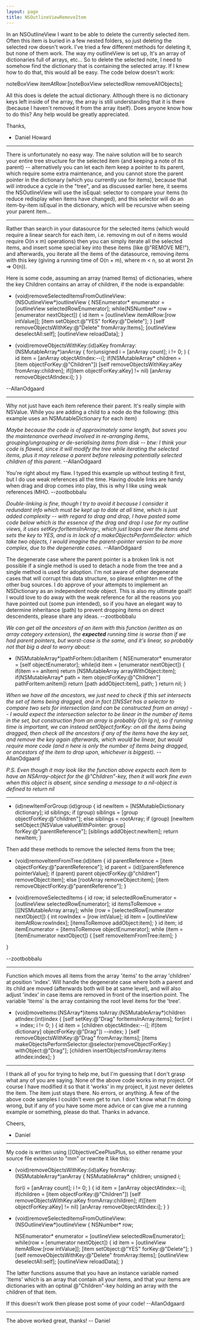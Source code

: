 ```yaml
---
layout: page
title: NSOutlineViewRemoveItem
---
```


In an NSOutlineView I want to be able to delete the currently selected item.  Often this item is buried in a few nested folders, so just deleting the selected row doesn't work.  I've tried a few different methods for deleting it, but none of them work.  The way my outlineView is set up, It's an array of dictionaries full of arrays, etc...  So to delete the selected note, I need to somehow find the dictionary that is containing the selected array.  If I knew how to do that, this would all be easy.  The code below doesn't work:

    
noteBoxView itemAtRow:[noteBoxView selectedRow removeAllObjects];


All this does is delete the actual dictionary.  Although there is no dictionary keys left inside of the array, the array is still understanding that it is there (because I haven't removed it from the array itself).  Does anyone know how to do this?  Any help would be greatly appreciated.

Thanks,
 - Daniel Howard
 
 ----
 
There is unfortunately no easy way. The naive solution will be to search your entire tree structure for the selected item (and keeping a note of its parent) -- alternatively you can let each item keep a pointer to its parent, which require some extra maintenance, and you cannot store the parent pointer in the dictionary (which you currently use for items), because that will introduce a cycle in the "tree", and as discussed earlier here, it seems the NSOutlineView will use the isEqual: selector to compare your items (to reduce redisplay when items have changed), and this selector will do an item-by-item isEqual in the dictionary, which will be recursive when seeing your parent item...

 ----

Rather than search in your datasource for the selected items (which would require a linear search for each item, i.e. removing m out of n items would require O(n x m) operations) then you can simply iterate all the selected items, and insert some special key into these items (like @"REMOVE ME!"), and afterwards, you iterate all the items of the datasource, removing items with this key (giving a running time of O(n + m), where m < n, so at worst 2n => O(n)).

Here is some code, assuming an array (named Items) of dictionaries, where the key Children contains an array of children, if the node is expandable:
    
- (void)removeSelectedItemsFromOutlineView:(NSOutlineView*)outlineView
{
   NSEnumerator* enumerator = [outlineView selectedRowEnumerator];
   while(NSNumber* row = [enumerator nextObject])
   {
      id item = [outlineView itemAtRow:[row intValue]];
      [item setObject:@"YES" forKey:@"Delete"];
   }
   [self removeObjectsWithKey:@"Delete" fromArray:Items];
   [outlineView deselectAll:self];
   [outlineView reloadData];
}

- (void)removeObjectsWithKey:(id)aKey fromArray:(NSMutableArray*)anArray
{
   for(unsigned i = [anArray count]; i != 0; )
   {
      id item = [anArray objectAtIndex:--i];
      if(NSMutableArray* children = [item objectForKey:@"Children"])
         [self removeObjectsWithKey:aKey fromArray:children];
      if([item objectForKey:aKey] != nil)
         [anArray removeObjectAtIndex:i];
   }
}


--AllanOdgaard

----

Why not just have each item reference their parent. It's really simple with NSValue. While you are adding a child to a node do the following:
(this example uses an NSMutableDictionary for each item) 

*Maybe because the code is of approximately same length, but saves you the maintenance overhead involved in re-arranging items, grouping/ungrouping or de-serialising items from disk -- btw: I think your code is flawed, since it will modify the tree while iterating the selected items, plus it may release a parent before releasing potentially selected children of this parent.* --AllanOdgaard

You're right about my flaw. I typed this example up without testing it first, but I do use weak references all the time. Having double links are handy when drag and drop comes into play, this is why I like using weak references IMHO. --zootbobbalu

*Double-linking is fine, though I try to avoid it because I consider it redundant info which must be kept up to date at all time, which is just added complexity -- with regard to drag and drop, I have pasted some code below which is the essence of the drag and drop I use for my outline views, it uses setKey:forItemsInArray:, which just loops over the items and sets the key to YES, and is in lack of a makeObjectsPerformSelector: which take two objects, I would imagine the parent-pointer version to be more complex, due to the degenerate cases.* --AllanOdgaard

The degenerate case where the parent pointer is a broken link is not possible if a single method is used to detach a node from the tree and a single method is used for adoption. I'm not aware of other degenerate cases that will corrupt this data structure, so please enlighten me of the other bug sources. I do approve of your attempts to implement an NSDictionary as an independent node object. This is also my ultimate goal!! I would love to do away with the weak reference for all the reasons you have pointed out (some pun intended), so if you have an elegant way to determine inheritance (path) to prevent dropping items on direct descendents, please share any ideas. --zootbobbalu

*We can get all the ancestors of an item with this function (written as an array category extension), the **expected** running time is worse than if we had parent pointers, but worst-case is the same, and it's linear, so probably not that big a deal to worry about:*
    
- (NSMutableArray*)pathForItem:(id)anItem
{
   NSEnumerator* enumerator = [self objectEnumerator];
   while(id item = [enumerator nextObject])
   {
      if(item == anItem)
         return [NSMutableArray arrayWithObject:item];
      if(NSMutableArray* path = item objectForKey:@"Children"] pathForItem:anItem])
         return [path addObject:item], path;
   }
   return nil;
}

*When we have all the ancestors, we just need to check if this set intersects the set of items being dragged, and in fact [[NSSet has a selector to compare two sets for intersection (and can be constructed from an array) -- I would expect the intersection selector to be linear in the number of items in the set, but construction from an array is probably O(n lg n), so if running time is important, we can instead setObject:forKey: on all the items being dragged, then check all the ancestors if any of the items have the key set, and remove the key again afterwards, which would be linear, but would require more code (and n here is only the number of items being dragged, or ancestors of the item to drop upon, whichever is biggest).* --AllanOdgaard

*P.S. Even though it may look like the function above expects each item to have an NSArray-object for the @"Children"-key, then it will work fine even when this object is absent, since sending a message to a nil-object is defined to return nil*

----

    

- (id)newItemForGroup:(id)group {
    id newItem = [NSMutableDictionary dictionary];
    id siblings;
    if (group) siblings = [group objectForKey:@"children"];
    else siblings = rootArray;
    if (group) [newItem setObject:[NSValue valueWithPointer: group] forKey:@"parentReference"];
    [siblings addObject:newItem];
    return newItem;
}



Then add these methods to remove the selected items from the tree;

    

- (void)removeItemFromTree:(id)item {
    id parentReference = [item objectForKey:@"parentReference"];
    id parent = (id)[parentReference pointerValue];
    if (parent) parent objectForKey:@"children"] removeObject:item];
    else [rootArray removeObject:item]; 
    [item removeObjectForKey:@"parentReference"];
}


- (void)removeSelectedItems {
    id row;
    id selectedRowEnumerator = [outlineView selectedRowEnumerator];
    id itemsToRemove = [[[NSMutableArray array];
    while (row = [selectedRowEnumerator nextObject]) {
        int rowIndex = [row intValue];
        id item = [outlineView itemAtRow:rowIndex];
        [itemsToRemove addObject:item];
    }
    id item;
    id itemEnumerator = [itemsToRemove objectEnumerator];
    while (item = [itemEnumerator nextObject]) {
        [self removeItemFromTree:item];
    }

}



--zootbobbalu

----
Function which moves all items from the array 'items' to the array 'children' at position 'index'. Will handle the degenerate case where both a parent and its child are moved (afterwards both will be at same level), and will also adjust 'index' in case items are removed in front of the insertion point. The variable 'Items' is the array containing the root level items for the 'tree'.
    
- (void)moveItems:(NSArray*)items toArray:(NSMutableArray*)children atIndex:(int)index
{
   [self setKey:@"Drag" forItemsInArray:items];
   for(int i = index; i != 0; )
   {
      id item = [children objectAtIndex:--i];
      if(item dictionary] objectForKey:@"Drag"])
         --index;
   }
   [self removeObjectsWithKey:@"Drag" fromArray:Items];
   [items makeObjectsPerformSelector:@selector(removeObjectForKey:) withObject:@"Drag"];
   [children insertObjectsFromArray:items atIndex:index];
}


----

I thank all of you for trying to help me, but I'm guessing that I don't grasp what any of you are saying.  None of the above code works in my project.  Of course I have modified it so that it 'works' in my project, it just never deletes the item.  The item just stays there.  No errors, or anything.  A few of the above code samples I couldn't even get to run.  I don't know what I'm doing wrong, but if any of you have some more advice or can give me a running example or something, please do that.  Thanks in advance.

Cheers,
 - Daniel


----

My code is written using [[ObjectiveCeePlusPlus, so either rename your source file extension to "mm" or rewrite it like this:
    
- (void)removeObjectsWithKey:(id)aKey fromArray:(NSMutableArray*)anArray
{
   NSMutableArray* children;
   unsigned i;

   for(i = [anArray count]; i != 0; )
   {
      id item = [anArray objectAtIndex:--i];
      if(children = [item objectForKey:@"Children"])
         [self removeObjectsWithKey:aKey fromArray:children];
      if([item objectForKey:aKey] != nil)
         [anArray removeObjectAtIndex:i];
   }
}

- (void)removeSelectedItemsFromOutlineView:(NSOutlineView*)outlineView
{
   NSNumber* row;

   NSEnumerator* enumerator = [outlineView selectedRowEnumerator];
   while(row = [enumerator nextObject])
   {
      id item = [outlineView itemAtRow:[row intValue]];
      [item setObject:@"YES" forKey:@"Delete"];
   }
   [self removeObjectsWithKey:@"Delete" fromArray:Items];
   [outlineView deselectAll:self];
   [outlineView reloadData];
}


The latter functions assume that you have an instance variable named 'Items' which is an array that contain all your items, and that your items are dictionaries with an optinal @"Children"-key holding an array with the children of that item.

If this doesn't work then please post some of your code! --AllanOdgaard

 ----

The above worked great, thanks!  -- Daniel

